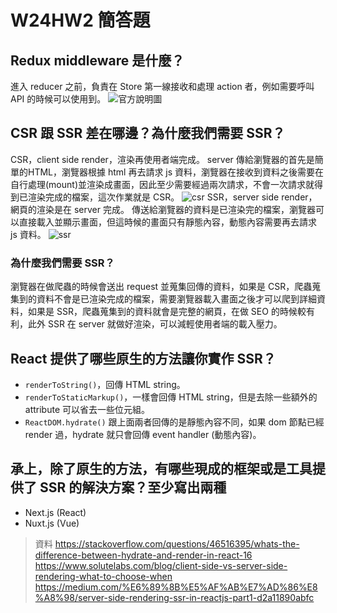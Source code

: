 # W24HW2 簡答題

## Redux middleware 是什麼？

進入 reducer 之前，負責在 Store 第一線接收和處理 action 者，例如需要呼叫 API 的時候可以使用到。
![官方說明圖](https://redux.js.org/assets/images/ReduxAsyncDataFlowDiagram-d97ff38a0f4da0f327163170ccc13e80.gif)
## CSR 跟 SSR 差在哪邊？為什麼我們需要 SSR？

CSR，client side render，渲染再使用者端完成。
server 傳給瀏覽器的首先是簡單的HTML，瀏覽器根據 html 再去請求 js 資料，瀏覽器在接收到資料之後需要在自行處理(mount)並渲染成畫面，因此至少需要經過兩次請求，不會一次請求就得到已渲染完成的檔案，這次作業就是 CSR。
![csr](https://cdn.sanity.io/images/ay6gmb6r/production/65dbb3b9d1ed04e945232d80f3de9c015488cab0-700x393.png?w=729&fm=webp&fit=max&auto=format)
SSR，server side render，網頁的渲染是在 server 完成。
傳送給瀏覽器的資料是已渲染完的檔案，瀏覽器可以直接載入並顯示畫面，但這時候的畫面只有靜態內容，動態內容需要再去請求 js 資料。
![ssr](https://cdn.sanity.io/images/ay6gmb6r/production/65dbb3b9d1ed04e945232d80f3de9c015488cab0-700x393.png?w=729&fm=webp&fit=max&auto=format)

### 為什麼我們需要 SSR？

瀏覽器在做爬蟲的時候會送出 request 並蒐集回傳的資料，如果是 CSR，爬蟲蒐集到的資料不會是已渲染完成的檔案，需要瀏覽器載入畫面之後才可以爬到詳細資料，如果是 SSR，爬蟲蒐集到的資料就會是完整的網頁，在做 SEO 的時候較有利，此外 SSR 在 server 就做好渲染，可以減輕使用者端的載入壓力。
## React 提供了哪些原生的方法讓你實作 SSR？
* `renderToString()`，回傳 HTML string。
* `renderToStaticMarkup()`，一樣會回傳 HTML string，但是去除一些額外的 attribute 可以省去一些位元組。
* `ReactDOM.hydrate()` 跟上面兩者回傳的是靜態內容不同，如果 dom 節點已經 render 過，hydrate 就只會回傳 event handler (動態內容)。
## 承上，除了原生的方法，有哪些現成的框架或是工具提供了 SSR 的解決方案？至少寫出兩種

* Next.js (React)
* Nuxt.js (Vue)


> 資料
> https://stackoverflow.com/questions/46516395/whats-the-difference-between-hydrate-and-render-in-react-16
> https://www.solutelabs.com/blog/client-side-vs-server-side-rendering-what-to-choose-when
> https://medium.com/%E6%89%8B%E5%AF%AB%E7%AD%86%E8%A8%98/server-side-rendering-ssr-in-reactjs-part1-d2a11890abfc